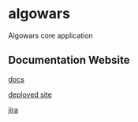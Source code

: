 # algowars
Algowars core application

## Documentation Website

[docs](https://docs-algowars.netlify.app/)

[deployed site](https://algowars.dev)

[jira](https://algowars-dev.atlassian.net/jira/software/c/projects/AW/boards/2)
